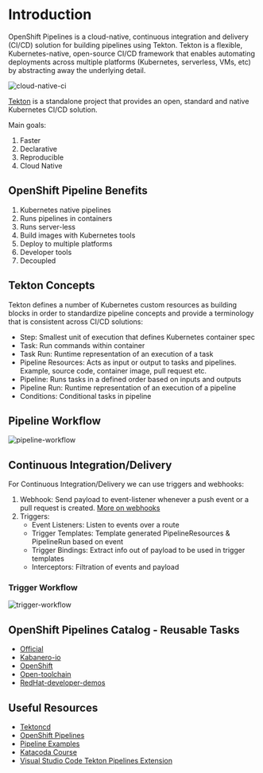 # Introduction

OpenShift Pipelines is a cloud-native, continuous integration and delivery (CI/CD) solution for building pipelines using
 Tekton. Tekton is a flexible, Kubernetes-native, open-source CI/CD framework that enables automating deployments across 
 multiple platforms (Kubernetes, serverless, VMs, etc) by abstracting away the underlying detail.

![cloud-native-ci](./images/cloud-native-ci.png)
 
[Tekton](https://github.com/tektoncd/pipeline#-tekton-pipelines) is a standalone project that provides an open, standard and native Kubernetes CI/CD solution.

Main goals:
1. Faster
2. Declarative
3. Reproducible
4. Cloud Native

## OpenShift Pipeline Benefits

1. Kubernetes native pipelines
2. Runs pipelines in containers
3. Runs server-less
4. Build images with Kubernetes tools
5. Deploy to multiple platforms
6. Developer tools
7. Decoupled


## Tekton Concepts

Tekton defines a number of Kubernetes custom resources as building blocks in order to standardize pipeline concepts and 
provide a terminology that is consistent across CI/CD solutions:

- Step: Smallest unit of execution that defines Kubernetes container spec
- Task: Run commands within container
- Task Run: Runtime representation of an execution of a task
- Pipeline Resources: Acts as input or output to tasks and pipelines. Example, source code, container image, pull request etc.
- Pipeline: Runs tasks in a defined order based on inputs and outputs
- Pipeline Run: Runtime representation of an execution of a pipeline
- Conditions: Conditional tasks in pipeline

## Pipeline Workflow

![pipeline-workflow](./images/pipeline-workflow.png)

## Continuous Integration/Delivery

For Continuous Integration/Delivery we can use triggers and webhooks:

1. Webhook: Send payload to event-listener whenever a push event or a pull request is created. [More on webhooks](https://docs.github.com/developers/webhooks-and-events/webhooks/about-webhooks)
2. Triggers: 
    - Event Listeners: Listen to events over a route
    - Trigger Templates: Template generated PipelineResources & PipelineRun based on event
    - Trigger Bindings: Extract info out of payload to be used in trigger templates 
    - Interceptors: Filtration of events and payload
    
### Trigger Workflow

![trigger-workflow](./images/trigger-workflow.png)


## OpenShift Pipelines Catalog - Reusable Tasks

- [Official](https://github.com/tektoncd/catalog)
- [Kabanero-io](https://github.com/kabanero-io/kabanero-pipelines/tree/master/pipelines)
- [OpenShift](https://github.com/openshift/pipelines-catalog)
- [Open-toolchain](https://github.com/open-toolchain/tekton-catalog)
- [RedHat-developer-demos](https://github.com/redhat-developer-demos/pipelines-catalog)

## Useful Resources

- [Tektoncd](https://github.com/tektoncd)
- [OpenShift Pipelines](https://github.com/openshift-pipelines)
- [Pipeline Examples](https://github.com/tektoncd/pipeline/tree/master/examples)
- [Katacoda Course](https://www.katacoda.com/openshift/courses/middleware/pipelines)
- [Visual Studio Code Tekton Pipelines Extension](https://marketplace.visualstudio.com/items?itemName=redhat.vscode-tekton-pipelines)
